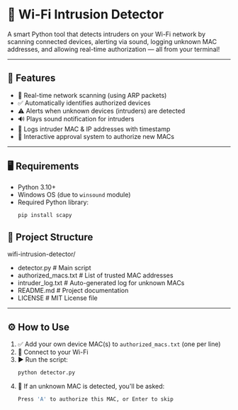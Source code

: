 # 🔐 Wi-Fi Intrusion Detector

A smart Python tool that detects intruders on your Wi-Fi network by scanning connected devices, alerting via sound, logging unknown MAC addresses, and allowing real-time authorization — all from your terminal!

---

## 🚀 Features

- 🔎 Real-time network scanning (using ARP packets)
- ✅ Automatically identifies authorized devices
- ⚠️ Alerts when unknown devices (intruders) are detected
- 🔊 Plays sound notification for intruders
- 📝 Logs intruder MAC & IP addresses with timestamp
- 🧠 Interactive approval system to authorize new MACs

---

## 🖥 Requirements

- Python 3.10+
- Windows OS (due to `winsound` module)
- Required Python library:
  ```bash
  pip install scapy


## 📁 Project Structure

wifi-intrusion-detector/
- detector.py # Main script
- authorized_macs.txt # List of trusted MAC addresses
- intruder_log.txt # Auto-generated log for unknown MACs
- README.md # Project documentation
- LICENSE # MIT License file


---

## ⚙️ How to Use

1. ✅ Add your own device MAC(s) to `authorized_macs.txt` (one per line)
2. 🔌 Connect to your Wi-Fi
3. ▶️ Run the script:
   ```bash
   python detector.py
4. 🧠 If an unknown MAC is detected, you'll be asked:
   ```bash
   Press 'A' to authorize this MAC, or Enter to skip
